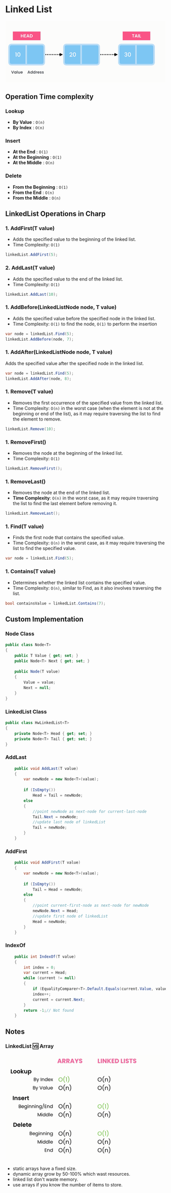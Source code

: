 # Linked List

![alt text](images/linked-list.png)

## Operation Time complexity

### Lookup

- **By Value** : `O(n)`
- **By Index** : `O(n)`

### Insert

- **At the End** : `O(1)`
- **At the Beginning** : `O(1)`
- **At the Middle** : `O(n)`

### Delete

- **From the Beginning** : `O(1)`
- **From the End** : `O(n)`
- **From the Middle** : `O(n)`

## LinkedList<T> Operations in Charp

### 1. AddFirst(T value)

- Adds the specified value to the beginning of the linked list.
- Time Complexity: `O(1)`

```csharp
linkedList.AddFirst(5);
```

### 2. AddLast(T value)

- Adds the specified value to the end of the linked list.
- Time Complexity: `O(1)`

```csharp
linkedList.AddLast(10);
```

### 1. AddBefore(LinkedListNode<T> node, T value)

- Adds the specified value before the specified node in the linked list.
- Time Complexity: `O(1)` to find the node, `O(1)` to perform the insertion

```csharp
var node = linkedList.Find(5);
linkedList.AddBefore(node, 7);
```

### 1. AddAfter(LinkedListNode<T> node, T value)

Adds the specified value after the specified node in the linked list.

```csharp
var node = linkedList.Find(5);
linkedList.AddAfter(node, 8);
```

### 1. Remove(T value)

- Removes the first occurrence of the specified value from the linked list.
- Time Complexity: `O(n)` in the worst case (when the element is not at the beginning or end of the list), as it may require traversing the list to find the element to remove.

```csharp
linkedList.Remove(10);
```

### 1. RemoveFirst()

- Removes the node at the beginning of the linked list.
- Time Complexity: `O(1)`

```csharp
linkedList.RemoveFirst();
```

### 1. RemoveLast()

- Removes the node at the end of the linked list.
- **Time Complexity**: `O(n)` in the worst case, as it may require traversing the list to find the last element before removing it.

```csharp
linkedList.RemoveLast();
```

### 1. Find(T value)

- Finds the first node that contains the specified value.
- Time Complexity: `O(n)` in the worst case, as it may require traversing the list to find the specified value.

```csharp
var node = linkedList.Find(5);
```

### 1. Contains(T value)

- Determines whether the linked list contains the specified value.
- Time Complexity: `O(n)`, similar to Find, as it also involves traversing the list.

```csharp
bool containsValue = linkedList.Contains(7);
```

## Custom Implementation

### Node Class

```cs
public class Node<T>
{
    public T Value { get; set; }
    public Node<T> Next { get; set; }

    public Node(T value)
    {
        Value = value;
        Next = null;
    }
}
```

### LinkedList Class

```cs
public class HwLinkedList<T>
{
    private Node<T> Head { get; set; }
    private Node<T> Tail { get; set; }
}
```

### AddLast

```cs
    public void AddLast(T value)
    {
        var newNode = new Node<T>(value);

        if (IsEmpty())
            Head = Tail = newNode;
        else
        {
            //point newNode as next-node for current-last-node
            Tail.Next = newNode;
            //update last node of linkedList
            Tail = newNode;
        }
    }
```

### AddFirst

```cs
    public void AddFirst(T value)
    {
        var newNode = new Node<T>(value);

        if (IsEmpty())
            Tail = Head = newNode;
        else
        {
            //point current-first-node as next-node for newNode
            newNode.Next = Head;
            //update first node of linkedList
            Head = newNode;
        }
    }
```

### IndexOf

```cs
    public int IndexOf(T value)
    {
        int index = 0;
        var current = Head;
        while (current != null)
        {
            if (EqualityComparer<T>.Default.Equals(current.Value, value)) return index;
            index++;
            current = current.Next;
        }
        return -1;// Not found
    }
```

## Notes

### LinkedList 🆚 Array

![alt text](images/linkedList-vs-array.png)

- static arrays have a fixed size.
- dynamic array grow by 50-100% which wast resources.
- linked list don't waste memory.
- use arrays if you know the number of items to store.

